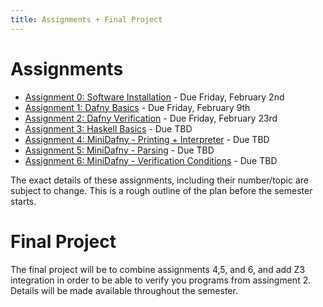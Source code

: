```yaml
---
title: Assignments + Final Project
---
```


# Assignments

- [Assignment 0: Software Installation](assignments/0.html) - Due Friday, February 2nd
- [Assignment 1: Dafny Basics](assignments/1.html) - Due Friday, February 9th
- [Assignment 2: Dafny Verification](assignments/2.html) - Due Friday, February 23rd
- [Assignment 3: Haskell Basics]() - Due TBD
- [Assignment 4: MiniDafny - Printing + Interpreter]() - Due TBD
- [Assignment 5: MiniDafny - Parsing]() - Due TBD
- [Assignment 6: MiniDafny - Verification Conditions]() - Due TBD

The exact details of these assignments, including their number/topic
are subject to change. This is a rough outline of the plan before the
semester starts.

# Final Project

The final project will be to combine assignments 4,5, and 6, and add
Z3 integration in order to be able to verify you programs from assingment
2. Details will be made available throughout the semester.
